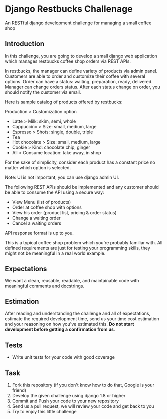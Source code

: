 # Django Restbucks Challenage

An RESTful django development challenge for managing a small coffee shop

## Introduction 
In this challenge, you are going to develop a small django web application which manages 
restbucks coffee shop orders via REST APIs.

In restbucks, the manager can define variety of products via admin panel. Customers 
are able to order and customize their coffee with several options. Order can have a 
status: waiting, preparation, ready, delivered. Manager can change orders status. 
After each status change on order, you should notify the customer via email.

Here is sample catalog of products offered by restbucks:

Production > Customization option

- Latte >	Milk: skim, semi, whole
- Cappuccino > Size: small, medium, large
- Espresso > Shots: single, double, triple
- Tea
- Hot chocolate > Size: small, medium, large
- Cookie > Kind: chocolate chip, ginger
- All > Consume location: take away, in shop

For the sake of simplicity, consider each product has a constant price no matter which option is selected.

Note: UI is not important, you can use django admin UI.

The following REST APIs should be implemented and any customer should be able to consume the API 
using a secure way:

- View Menu (list of products)
- Order at coffee shop with options
- View his order (product list, pricing & order status)
- Change a waiting order
- Cancel a waiting orders

API response format is up to you.

This is a typical coffee shop problem which you're probably familiar with.
All defined requirements are just for testing your programming skills, they 
might not be meaningful in a real world example.

## Expectations

We want a clean, reusable, readable, and maintainable code with meaningful comments and docstrings.

## Estimation

After reading and understanding the challenge and all of expectations, estimate the required development time, send us your time cost estimation and your reasoning on how you've estimated 
this. **Do not start development before getting a confirmation from us**.

## Tests

- Write unit tests for your code with good coverage

## Task

1. Fork this repository (if you don't know how to do that, Google is your friend)
2. Develop the given challenge using django 1.8 or higher
3. Commit and Push your code to your new repository
4. Send us a pull request, we will review your code and get back to you
5. Try to enjoy this little challenge
